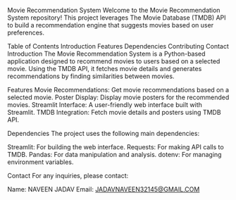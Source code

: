Movie Recommendation System
Welcome to the Movie Recommendation System repository! This project leverages The Movie Database (TMDB) API to build a recommendation engine that suggests movies based on user preferences.

Table of Contents
Introduction
Features
Dependencies
Contributing
Contact
Introduction
The Movie Recommendation System is a Python-based application designed to recommend movies to users based on a selected movie. Using the TMDB API, it fetches movie details and generates recommendations by finding similarities between movies.

Features
Movie Recommendations: Get movie recommendations based on a selected movie.
Poster Display: Display movie posters for the recommended movies.
Streamlit Interface: A user-friendly web interface built with Streamlit.
TMDB Integration: Fetch movie details and posters using TMDB API.

Dependencies
The project uses the following main dependencies:

Streamlit: For building the web interface.
Requests: For making API calls to TMDB.
Pandas: For data manipulation and analysis.
dotenv: For managing environment variables.

Contact
For any inquiries, please contact:

Name: NAVEEN JADAV
Email: JADAVNAVEEN32145@GMAIL.COM 
